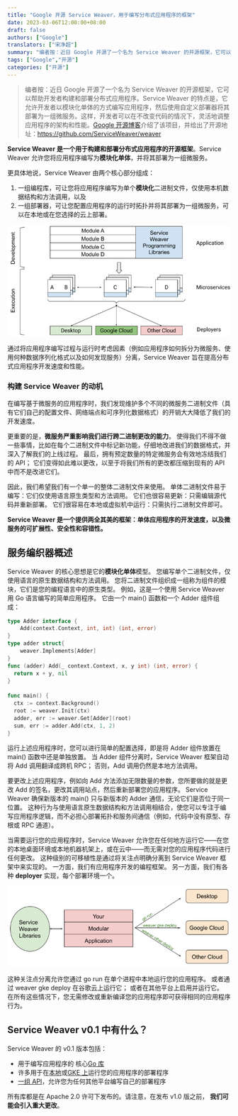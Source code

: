 ```yaml
---
title: "Google 开源 Service Weaver，用于编写分布式应用程序的框架"
date: 2023-03-06T12:00:00+08:00
draft: false
authors: ["Google"]
translators: ["宋净超"]
summary: "编者按：近日 Google 开源了一个名为 Service Weaver 的开源框架，它可以帮助开发者构建和部署分布式应用程序。Service Weaver 的特点是，它允许开发者以模块化单体的方式编写应用程序，然后使用自定义部署器将其部署为一组微服务。这样，开发者可以在不改变代码的情况下，灵活地调整应用程序的架构和性能。"
tags: ["Google","开源"]
categories: ["开源"]
---
```


> 编者按：近日 Google 开源了一个名为 Service Weaver 的开源框架，它可以帮助开发者构建和部署分布式应用程序。Service Weaver 的特点是，它允许开发者以模块化单体的方式编写应用程序，然后使用自定义部署器将其部署为一组微服务。这样，开发者可以在不改变代码的情况下，灵活地调整应用程序的架构和性能。[Google 开源博客](https://opensource.googleblog.com/2023/03/introducing-service-weaver-framework-for-writing-distributed-applications.html)介绍了该项目，并给出了开源地址：https://github.com/ServiceWeaver/weaver

**Service Weaver 是一个用于构建和部署分布式应用程序的开源框架**。Service Weaver 允许您将应用程序编写为**模块化单体**，并将其部署为一组微服务。

更具体地说，Service Weaver 由两个核心部分组成：

1. 一组编程库，可让您将应用程序编写为单个**模块化**二进制文件，仅使用本机数据结构和方法调用，以及
2. 一组部署器，可让您配置应用程序的运行时拓扑并将其部署为一组微服务，可以在本地或在您选择的云上部署。

![Service Weaver 编程库从开发到执行的流程图，将标记为 A 到 D 的四个模块从跨微服务级别的应用程序移动到标记为 Desktop、Google Cloud 和其他云的部署程序](1.png) 

通过将应用程序编写过程与运行时考虑因素（例如应用程序如何拆分为微服务、使用何种数据序列化格式以及如何发现服务）分离，Service Weaver 旨在提高分布式应用程序开发速度和性能。

### 构建 Service Weaver 的动机

在编写基于微服务的应用程序时，我们发现维护多个不同的微服务二进制文件（具有它们自己的配置文件、网络端点和可序列化数据格式）的开销大大降低了我们的开发速度。

更重要的是，**微服务严重影响我们进行跨二进制更改的能力**。 使得我们不得不做一些事情，比如在每个二进制文件中标记新功能，仔细地改进我们的数据格式，并深入了解我们的上线过程。 最后，拥有预定数量的特定微服务会有效地冻结我们的 API； 它们变得如此难以更改，以至于将我们所有的更改都压缩到现有的 API 中而不是改进它们。

因此，我们希望我们有一个单一的整体二进制文件来使用。 单体二进制文件易于编写：它们仅使用语言原生类型和方法调用。 它们也很容易更新：只需编辑源代码并重新部署。 它们很容易在本地或虚拟机中运行：只需执行二进制文件即可。

**Service Weaver 是一个提供两全其美的框架：单体应用程序的开发速度，以及微服务的可扩展性、安全性和容错性。**

## 服务编织器概述

Service Weaver 的核心思想是它的**模块化单体**模型。 您编写单个二进制文件，仅使用语言的原生数据结构和方法调用。 您将二进制文件组织成一组称为组件的模块，它们是您的编程语言中的原生类型。 例如，这是一个使用 Service Weaver 用 Go 语言编写的简单应用程序。 它由一个 main() 函数和一个 Adder 组件组成：

```go
type Adder interface { 
    Add(context.Context, int, int) (int, error)
} 
type adder struct{ 
    weaver.Implements[Adder]
}
func (adder) Add(_ context.Context, x, y int) (int, error) {
  return x + y, nil
}

func main() {
  ctx := context.Background()
  root := weaver.Init(ctx)
  adder, err := weaver.Get[Adder](root)
  sum, err := adder.Add(ctx, 1, 2)
}
```

运行上述应用程序时，您可以进行简单的配置选择，即是将 Adder 组件放置在 main() 函数中还是单独放置。 当 Adder 组件分离时，Service Weaver 框架自动将 Add 调用翻译成跨机 RPC； 否则，Add 调用仍然是本地方法调用。

要更改上述应用程序，例如向 Add 方法添加无限数量的参数，您所要做的就是更改 Add 的签名，更改其调用站点，然后重新部署您的应用程序。 Service Weaver 确保新版本的 main() 只与新版本的 Adder 通信，无论它们是否位于同一位置。 这种行为与使用语言原生数据结构和方法调用相结合，使您可以专注于编写应用程序逻辑，而不必担心部署拓扑和服务间通信（例如，代码中没有原型、存根或 RPC 通道）。

当需要运行您的应用程序时，Service Weaver 允许您在任何地方运行它——在您的本地桌面环境或本地机器机架上，或在云中——而无需对您的应用程序代码进行任何更改。 这种级别的可移植性是通过将关注点明确分离到 Service Weaver 框架中来实现的。 一方面，我们有应用程序开发的编程框架。 另一方面，我们有各种 **deployer** 实现，每个部署环境一个。

![描述一次迭代中跨三个独立平台的 Service Weaver Libraries 部署程序实施的流程图](2.png) 

这种关注点分离允许您通过 go run 在单个进程中本地运行您的应用程序。 或者通过 weaver gke deploy 在谷歌云上运行它； 或者在其他平台上启用并运行它。 在所有这些情况下，您无需修改或重新编译您的应用程序即可获得相同的应用程序行为。

## Service Weaver v0.1 中有什么？

Service Weaver 的 v0.1 版本包括：

- 用于编写应用程序的 核心[Go 库](https://github.com/ServiceWeaver/weaver)
- 许多用于在[本地](https://github.com/ServiceWeaver/weaver/tree/main/cmd/weaver)或[GKE 上](https://github.com/ServiceWeaver/weaver-gke)运行您的应用程序的部署程序
- [一组 API](https://github.com/ServiceWeaver/weaver/tree/main/runtime)，允许您为任何其他平台编写自己的部署程序

所有库都是在 Apache 2.0 许可下发布的。请注意，在发布 v1.0 版之前， **我们可能会引入重大更改**。
